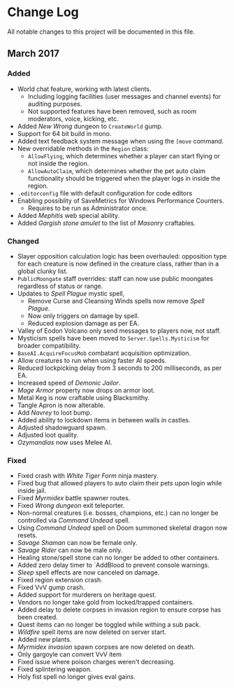 # Change Log
All notable changes to this project will be documented in this file.

## March 2017

### Added
- World chat feature, working with latest clients.
    - Including logging facilities (user messages and channel events) for auditing purposes.
    - Not supported features have been removed, such as room moderators, voice, kicking, etc.
- Added *New Wrong* dungeon to `CreateWorld` gump.
- Support for 64 bit build in mono.
- Added text feedback system message when using the `[move` command.
- New overridable methods in the `Region` class:
    - `AllowFlying`, which determines whether a player can start flying or not inside the region.
    - `AllowAutoClaim`, which determines whether the pet auto claim functionality should be triggered when the player logs in inside the region.
- `.editorconfig` file with default configuration for code editors
- Enabling possiblity of SaveMetrics for Windows Performance Counters.
    - Requires to be run as Administrator once.
- Added *Mephitis* web special ability.
- Added *Gargish stone amulet* to the list of *Masonry* craftables.

### Changed
- Slayer opposition calculation logic has been overhauled: opposition type for each creature is now defined in the creature class, rather than in a global clunky list.
- `PublicMoongate` staff overrides: staff can now use public moongates regardless of status or range.
- Updates to *Spell Plague* mystic spell,
    - Remove Curse and Cleansing Winds spells now remove *Spell Plague*.
    - Now only triggers on damage by spell.
    - Reduced explosion damage as per EA.
- Valley of Eodon Volcano only send messages to players now, not staff.
- Mysticism spells have been moved to `Server.Spells.Mysticism` for broader compatibility.
- `BaseAI.AcquireFocusMob` combatant acquisition optimization.
- Allow creatures to run when using faster AI speeds.
- Reduced lockpicking delay from 3 seconds to 200 milliseconds, as per EA.
- Increased speed of *Demonic Jailor*.
- *Mage Armor* property now drops on armor loot.
- Metal Keg is now craftable using Blacksmithy.
- Tangle Apron is now alterable.
- Add *Navrey* to loot bump.
- Added ability to lockdown items in between walls in castles.
- Adjusted shadowguard spawn.
- Adjusted loot quality.
- *Ozymandias* now uses Melee AI.

### Fixed
- Fixed crash with *White Tiger Form* ninja mastery.
- Fixed bug that allowed players to auto claim their pets upon login while inside jail.
- Fixed *Myrmidex* battle spawner routes.
- Fixed *Wrong dungeon* exit teleporter.
- Non-normal creatures (i.e. bosses, champions, etc.) can no longer be controlled via *Command Undead* spell.
- Using *Command Undead* spell on Doom summoned skeletal dragon now resets.
- *Savage Shaman* can now be female only.
- *Savage Rider* can now be male only.
- Healing stone/spell stone can no longer be added to other containers.
- Added zero delay timer to `AddBlood to prevent console warnings.
- *Sleep* spell effects are now canceled on damage.
- Fixed region extension crash.
- Fixed VvV gump crash.
- Added support for murderers on heritage quest.
- Vendors no longer take gold from locked/trapped containers.
- Added delay to delete corpses in invasion region to ensure corpse has been created.
- Quest items can no longer be toggled while withing a sub pack.
- *Wildfire* spell items are now deleted on server start.
- Added new plants.
- *Myrmidex invasion* spawn corpses are now deleted on death.
- Only gargoyle can convert VvV item
- Fixed issue where poison charges weren't decreasing.
- Fixed splintering weapon.
- Holy fist spell no longer gives eval gains.
